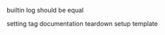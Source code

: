 builtin
    log
    should be equal


setting
    tag
    documentation
    teardown
    setup
    template